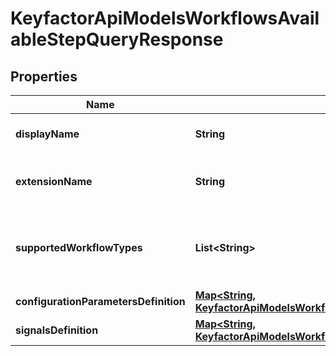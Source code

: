 

# KeyfactorApiModelsWorkflowsAvailableStepQueryResponse


## Properties

| Name | Type | Description | Notes |
|------------ | ------------- | ------------- | -------------|
|**displayName** | **String** | The display name of the step. |  [optional] |
|**extensionName** | **String** | The extension name of the step. |  [optional] |
|**supportedWorkflowTypes** | **List&lt;String&gt;** | The workflow types which this step can be a part of. |  [optional] |
|**configurationParametersDefinition** | [**Map&lt;String, KeyfactorApiModelsWorkflowsParameterDefinitionResponse&gt;**](KeyfactorApiModelsWorkflowsParameterDefinitionResponse.md) |  |  [optional] |
|**signalsDefinition** | [**Map&lt;String, KeyfactorApiModelsWorkflowsSignalDefinitionResponse&gt;**](KeyfactorApiModelsWorkflowsSignalDefinitionResponse.md) |  |  [optional] |




